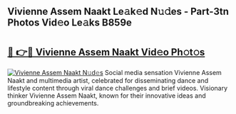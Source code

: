 ## Vivienne Assem Naakt Le𝚊k𝚎d N𝚞𝚍es - Part-3tn Photos Vid𝚎o Le𝚊ks B859e

# <h2><a href="http://fbaj5h2.evod.top/?m=Vivienne+Assem+Naakt">🔗 👉🔴 Vivienne Assem Naakt Vid𝚎o Ph𝚘t𝚘s</a></h2>

[![Vivienne Assem Naakt N𝚞d𝚎s](https://i.imgur.com/8V9OHl7.gif)](http://fbaj5h2.evod.top/?m=Vivienne+Assem+Naakt)
Social media sensation Vivienne Assem Naakt and multimedia artist, celebrated for disseminating dance and lifestyle content through viral dance challenges and brief videos. Visionary thinker Vivienne Assem Naakt, known for their innovative ideas and groundbreaking achievements. 
